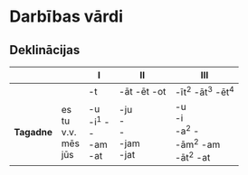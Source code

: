Darbības vārdi
==============

Deklinācijas
------------

| | | I | II | III |
|---|---|---|---|---|
| | |-t|-āt -ēt -ot|-īt<sup>2</sup> -āt<sup>3</sup> -ēt<sup>4</sup>|
|**Tagadne**|es<br>tu<br>v.v.<br>mēs<br>jūs|-u<br>-i<sup>1</sup> -<br>-<br>-am<br>-at|-ju<br>-<br>-<br>-jam<br>-jat|-u<br>-i<br>-a<sup>2</sup> -<br>-ām<sup>2</sup> -am<br>-āt<sup>2</sup> -at|
